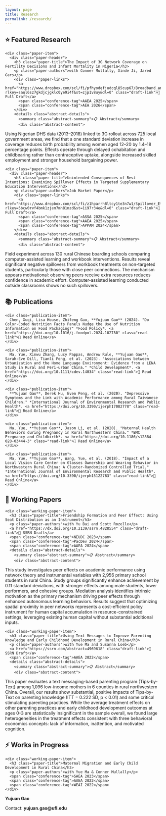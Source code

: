 ```yaml
---
layout: page
title: Research
permalink: /research/
---
```


<div class="research-container">
  <div class="research-section">
    <h2><span class="emoji">⭐</span> Featured Research</h2>
    
    <div class="paper-item">
      <div class="paper-header">
        <h3 class="paper-title">The Impact of 3G Network Coverage on Fertility Decisions and Infant Mortality in Nigeria</h3>
        <p class="paper-authors">with Conner Mullally, Xinde Ji, Jared Gars</p>
        <div class="paper-links">
          <a href="https://www.dropbox.com/scl/fi/pfhyodefjudcql85cup67/Broadband_and_Fertility_in_Nigeria.pdf?rlkey=saul6sz7gkdjcjgklc0ye9i4f&st=zjp1v8uy&dl=0" class="draft-link">📄 Full Draft</a>
          <span class="conference-tag">AAEA 2025</span>
          <span class="conference-tag">AEA 2026</span>
        </div>
        <details class="abstract-details">
          <summary class="abstract-summary">📋 Abstract</summary>
          <div class="abstract-content">
Using Nigerian DHS data (2013–2018) linked to 3G rollout across 725 local government areas, we find that a one standard deviation increase in coverage reduces birth probability among women aged 12–20 by 1.4–18 percentage points. Effects operate through delayed cohabitation and childbearing rather than contraceptive uptake, alongside increased skilled employment and stronger household bargaining power.
          </div>
        </details>
      </div>
    </div>
    
    <div class="paper-item">
      <div class="paper-header">
        <h3 class="paper-title">Unintended Consequences of Best Intentions: Examining Spillover Effects in Targeted Supplementary Education Interventions</h3>
        <p class="paper-authors">Job Market Paper</p>
        <div class="paper-links">
          <a href="https://www.dropbox.com/scl/fi/z1hparrh8ltcy1te3n7w1/Spillover_Effect.pdf?rlkey=5bcw0rvf4bmk1zjem7mh81mzd&st=1i97r34e&dl=0" class="draft-link">📄 Full Draft</a>
          <span class="conference-tag">ASSA 2025</span>
          <span class="conference-tag">AAEA 2025</span>
          <span class="conference-tag">APPAM 2024</span>
        </div>
        <details class="abstract-details">
          <summary class="abstract-summary">📋 Abstract</summary>
          <div class="abstract-content">
Field experiment across 130 rural Chinese boarding schools comparing computer-assisted learning and workbook interventions. Results reveal significant negative spillovers from workbook treatments on non-targeted students, particularly those with close peer connections. The mechanism appears motivational: observing peers receive extra resources reduces confidence in academic effort. Computer-assisted learning conducted outside classrooms shows no such spillovers.
          </div>
        </details>
      </div>
    </div>
  </div>

  <div class="research-section">
    <h2><span class="emoji">📚</span> Publications</h2>
    
    <div class="publication-item">
      Chen, Xuqi, Lisa House, Zhifeng Gao, **Yujuan Gao** (2024). "Do Color-Coded Nutrition Facts Panels Nudge the Use of Nutrition Information on Food Packaging?" *Food Policy*. <a href="https://doi.org/10.1016/j.foodpol.2024.102730" class="read-link">📖 Read Online</a>
    </div>
    
    <div class="publication-item">
      Ma, Yue, Xinwu Zhang, Lucy Pappas, Andrew Rule, **Yujuan Gao**, Sarah-Eve Dill, Tianli Feng, et al. (2023). "Associations between Urbanization and the Home Language Environment: Evidence from a LENA Study in Rural and Peri-urban China." *Child Development*. <a href="https://doi.org/10.1111/cdev.14034" class="read-link">📖 Read Online</a>
    </div>
    
    <div class="publication-item">
      **Yujuan Gao**, Derek Hu, Even Peng, et al. (2020). "Depressive Symptoms and the Link with Academic Performance among Rural Taiwanese Children." *International Journal of Environmental Research and Public Health*. <a href="https://doi.org/10.3390/ijerph17082778" class="read-link">📖 Read Online</a>
    </div>
    
    <div class="publication-item">
      Ma, Yue, **Yujuan Gao**, Jason Li, et al. (2020). "Maternal Health Behaviors during Pregnancy in Rural Northwestern China." *BMC Pregnancy and Childbirth*. <a href="https://doi.org/10.1186/s12884-020-03444-3" class="read-link">📖 Read Online</a>
    </div>
    
    <div class="publication-item">
      Ma, Yue, **Yujuan Gao**, Wang, Yue, et al. (2018). "Impact of a Local Vision Care Center on Glasses Ownership and Wearing Behavior in Northwestern Rural China: A Cluster-Randomized Controlled Trial." *International Journal of Environmental Research and Public Health*. <a href="https://doi.org/10.3390/ijerph15122783" class="read-link">📖 Read Online</a>
    </div>
  </div>

  <div class="research-section">
    <h2><span class="emoji">🔬</span> Working Papers</h2>
    
    <div class="working-paper-item">
      <h3 class="paper-title">Friendship Formation and Peer Effect: Using Seat Distribution as an Instrument</h3>
      <p class="paper-authors">with Yu Bai and Scott Rozelle</p>
      <a href="https://dx.doi.org/10.2139/ssrn.4828554" class="draft-link">📄 SSRN Draft</a>
      <span class="conference-tag">NEUDC 2023</span>
      <span class="conference-tag">PacDev 2024</span>
      <span class="conference-tag">AAEA 2024</span>
      <details class="abstract-details">
        <summary class="abstract-summary">📋 Abstract</summary>
        <div class="abstract-content">
This study investigates peer effects on academic performance using network theory and instrumental variables with 2,956 primary school students in rural China. Study groups significantly enhance achievement by 0.11 standard deviations, with stronger effects among male students, lower performers, and cohesive groups. Mediation analysis identifies intrinsic motivation as the primary mechanism driving peer effects through enhanced autonomous learning behaviors. Results suggest that optimizing spatial proximity in peer networks represents a cost-efficient policy instrument for human capital accumulation in resource-constrained settings, leveraging existing human capital without substantial additional inputs.
        </div>
      </details>
    </div>
    
    <div class="working-paper-item">
      <h3 class="paper-title">Using Text Messages to Improve Parenting Knowledge and Early Childhood Development in Rural China</h3>
      <p class="paper-authors">with Yue Ma and Susanna Loeb</p>
      <a href="https://ssrn.com/abstract=4969618" class="draft-link">📄 SSRN Draft</a>
      <span class="conference-tag">AAEA 2022</span>
      <details class="abstract-details">
        <summary class="abstract-summary">📋 Abstract</summary>
        <div class="abstract-content">
This paper evaluates a text messaging-based parenting program (Tips-by-Text) among 1,096 low-income mothers in 6 counties in rural northwestern China. Overall, our results show substantial, positive impacts of Tips-by-Text on parenting knowledge (ITT = 0.222 SD, p < 0.01) and some critical stimulating parenting practices. While the average treatment effects on other parenting practices and early childhood development outcomes at ages 0-3 are statistically insignificant in the sample overall, we found large heterogeneities in the treatment effects consistent with three behavioral economics concepts: lack of information, inattention, and motivated cognition.
        </div>
      </details>
    </div>
  </div>

  <div class="research-section">
    <h2><span class="emoji">⚡</span> Works in Progress</h2>
    
    <div class="working-paper-item">
      <h3 class="paper-title">Maternal Migration and Early Child Development in Rural China</h3>
      <p class="paper-authors">with Yue Ma & Conner Mullally</p>
      <span class="conference-tag">SAEA 2023</span>
      <span class="conference-tag">AAEA 2022</span>
      <span class="conference-tag">WEAI 2022</span>
    </div>
  </div>

  <div class="contact-info">
    <p><strong>Yujuan Gao</strong></p>
    <p>Contact: <strong>yujuan.gao@ufl.edu</strong></p>
  </div>
</div>
